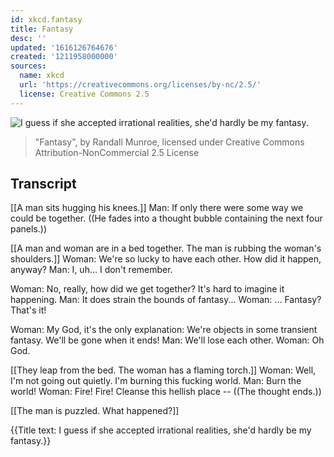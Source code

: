 ```yaml
---
id: xkcd.fantasy
title: Fantasy
desc: ''
updated: '1616126764676'
created: '1211958000000'
sources:
  name: xkcd
  url: 'https://creativecommons.org/licenses/by-nc/2.5/'
  license: Creative Commons 2.5
---
```

![I guess if she accepted irrational realities, she'd hardly be my fantasy.](https://imgs.xkcd.com/comics/fantasy.png)
> "Fantasy", by Randall Munroe, licensed under Creative Commons Attribution-NonCommercial 2.5 License

## Transcript
[[A man sits hugging his knees.]]
Man: If only there were some way we could be together.
((He fades into a thought bubble containing the next four panels.))

[[A man and woman are in a bed together.  The man is rubbing the woman's shoulders.]]
Woman: We're so lucky to have each other. How did it happen, anyway?
Man: I, uh... I don't remember.

Woman: No, really, how did we get together? It's hard to imagine it happening.
Man: It does strain the bounds of fantasy...
Woman: ... Fantasy? That's it!

Woman: My God, it's the only explanation: We're objects in some transient fantasy. We'll be gone when it ends!
Man: We'll lose each other.
Woman: Oh God.

[[They leap from the bed.  The woman has a flaming torch.]]
Woman: Well, I'm not going out quietly. I'm burning this fucking world.
Man: Burn the world!
Woman: Fire! Fire! Cleanse this hellish place --
((The thought ends.))

[[The man is puzzled.  What happened?]]

{{Title text: I guess if she accepted irrational realities, she'd hardly be my fantasy.}}
